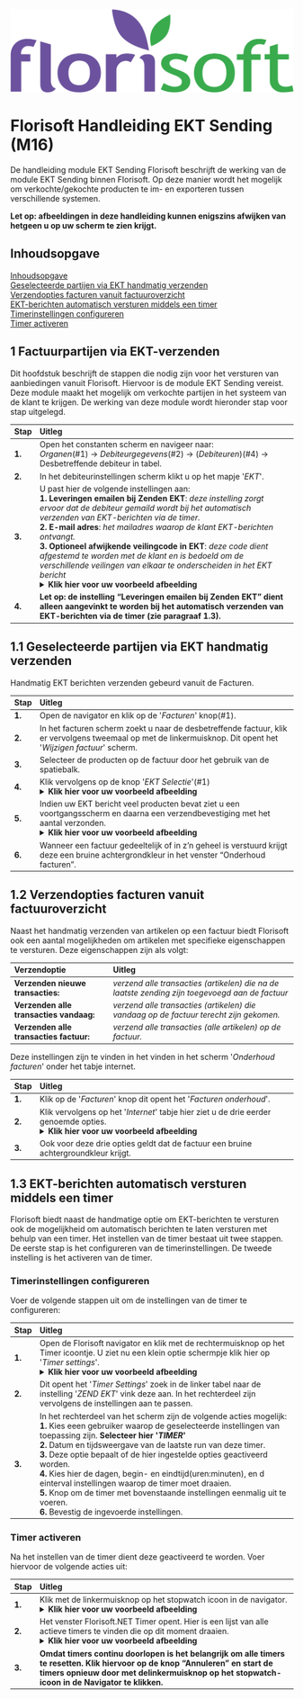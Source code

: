 <img src="../../fslogo.png">

# Florisoft Handleiding EKT Sending (M16)
  

De handleiding module EKT Sending Florisoft beschrijft de werking van de module EKT Sending binnen Florisoft. Op deze manier wordt het mogelijk om verkochte/gekochte producten te im- en exporteren tussen verschillende systemen.

**Let op: afbeeldingen in deze handleiding kunnen enigszins afwijken van hetgeen u op uw scherm te zien krijgt.**


## Inhoudsopgave

[Inhoudsopgave](#inhoudsopgave)  
[Geselecteerde partijen via EKT handmatig verzenden](#11-geselecteerde-partijen-via-ekt-handmatig-verzenden)  
[Verzendopties facturen vanuit factuuroverzicht](#12-verzendopties-facturen-vanuit-factuuroverzicht)  
[EKT-berichten automatisch versturen middels een timer](#13-ekt-berichten-automatisch-versturen-middels-een-timer)  
[Timerinstellingen configureren](#timerinstellingen-configureren)  
[Timer activeren](#timer-activeren)


## 1 Factuurpartijen via EKT-verzenden

Dit hoofdstuk beschrijft de stappen die nodig zijn voor het versturen van aanbiedingen vanuit Florisoft. Hiervoor is de module
EKT Sending vereist. Deze module maakt het mogelijk om verkochte partijen in het systeem van de klant te krijgen. De werking van deze module wordt hieronder stap voor stap uitgelegd.

|Stap|Uitleg|
|:--|:--|
|**1.**|Open het constanten scherm en navigeer naar:<br> *Organen*(#1) → *Debiteurgegevens*(#2) → (*Debiteuren*)(#4) → Desbetreffende debiteur in tabel.|
|**2.**|In het debiteurinstellingen scherm klikt u op het mapje '*EKT*'.|
|**3.**|U past hier de volgende instellingen aan:<br>**1.** **Leveringen emailen bij Zenden EKT**: *deze instelling zorgt ervoor dat de debiteur gemaild wordt bij het automatisch verzenden van EKT-berichten via de timer.* <br> **2.** **E-mail adres**: *het mailadres waarop de klant EKT-berichten ontvangt.* <br> **3.** **Optioneel afwijkende veilingcode in EKT**: *deze code dient afgestemd te worden met de klant en is bedoeld om de verschillende veilingen van elkaar te onderscheiden in het EKT bericht*<details><summary><b>Klik hier voor uw voorbeeld afbeelding<b></summary><img src=".Commisionair handleiding NL/media/image1.png"></details>|  
|**4.**|**Let op: de instelling “Leveringen emailen bij Zenden EKT” dient alleen aangevinkt te worden bij het automatisch verzenden van EKT-berichten via de timer (zie paragraaf 1.3).**|



## 1.1 Geselecteerde partijen via EKT handmatig verzenden

Handmatig EKT berichten verzenden gebeurd vanuit de Facturen.

|Stap|Uitleg|
|:--|:--|
|**1.**|Open de navigator en klik op de '*Facturen*' knop(#1).|
|**2.**|In het facturen scherm zoekt u naar de desbetreffende factuur, klik er vervolgens tweemaal op met de linkermuisknop. Dit opent het '*Wijzigen factuur*' scherm.|
|**3.**|Selecteer de producten op de factuur door het gebruik van de spatiebalk.|
|**4.**|Klik vervolgens op de knop '*EKT Selectie*'(#1)<details><summary><b>Klik hier voor uw voorbeeld afbeelding<b></summary><img src=".Commisionair handleiding NL/media/image3.png"></details>|
|**5.**|Indien uw EKT bericht veel producten bevat ziet u een voortgangsscherm en daarna een verzendbevestiging met het aantal verzonden.<details><summary><b>Klik hier voor uw voorbeeld afbeelding<b></summary><img src=".Commisionair handleiding NL/media/image5.png"><br><img src=".Commisionair handleiding NL/media/image4.png"></details> |
|**6.**|Wanneer een factuur gedeeltelijk of in z’n geheel is verstuurd krijgt deze een bruine achtergrondkleur in het venster “Onderhoud facturen”.|


## 1.2 Verzendopties facturen vanuit factuuroverzicht

Naast het handmatig verzenden van artikelen op een factuur biedt Florisoft ook een aantal mogelijkheden om artikelen met specifieke eigenschappen te versturen. Deze eigenschappen zijn als volgt:

|Verzendoptie|Uitleg|
|:--|:--|
|**Verzenden nieuwe transacties:**|*verzend alle transacties (artikelen) die na de laatste zending zijn toegevoegd aan de factuur*|
|**Verzenden alle transacties vandaag:**|*verzend alle transacties (artikelen) die vandaag op de factuur terecht zijn gekomen.*|
|**Verzenden alle transacties factuur:**|*verzend alle transacties (alle artikelen) op de factuur.*|

Deze instellingen zijn te vinden in het vinden in het scherm '*Onderhoud facturen*' onder het tabje internet. 

|Stap|Uitleg|
|:--|:--|
|**1.**|Klik op de '*Facturen*' knop dit opent het '*Facturen onderhoud*'.|
|**2.**|Klik vervolgens op het '*Internet*' tabje hier ziet u de drie eerder genoemde opties.<details><summary><b>Klik hier voor uw voorbeeld afbeelding<b></summary><img src=".Commisionair handleiding NL/media/image11.png"></details>|
|**3.**|Ook voor deze drie opties geldt dat de factuur een bruine achtergroundkleur krijgt.|

## 1.3 EKT-berichten automatisch versturen middels een timer

Florisoft biedt naast de handmatige optie om EKT-berichten te versturen ook de mogelijkheid om automatisch berichten te laten versturen met behulp van een timer. Het instellen van de timer bestaat uit twee stappen. De eerste stap is het configureren van de timerinstellingen. De tweede instelling is het activeren van de timer.

### Timerinstellingen configureren

Voer de volgende stappen uit om de instellingen van de timer te configureren:

|Stap|Uitleg|
|:--|:--|
|**1.**|Open de Florisoft navigator en klik met de rechtermuisknop op het Timer icoontje. U ziet nu een klein optie schermpje klik hier op '*Timer settings*'.<details><summary><b>Klik hier voor uw voorbeeld afbeelding<b></summary><img src=".Commisionair handleiding NL/media/image7.png"></details>|
|**2.**|Dit opent het '*Timer Settings*' zoek in de linker tabel naar de instelling '*ZEND EKT*' vink deze aan. In het rechterdeel zijn vervolgens de instellingen aan te passen. |
|**3.**|In het rechterdeel van het scherm zijn de volgende acties mogelijk:<br>**1.** Kies eeen gebruiker waarop de geselecteerde instellingen van toepassing zijn. **Selecteer hier '*TIMER*'**<br>**2.** Datum en tijdsweergave van de laatste run van deze timer.<br>**3.** Deze optie bepaalt of de hier ingestelde opties geactiveerd worden.<br>**4.** Kies hier de dagen, begin- en eindtijd(uren:minuten), en d einterval instellingen waarop de timer moet draaien.<br>**5.** Knop om de timer met bovenstaande instellingen eenmalig uit te voeren.<br>**6.** Bevestig de ingevoerde instellingen.|


### Timer activeren

Na het instellen van de timer dient deze geactiveerd te worden. Voer hiervoor de volgende acties uit:

|Stap|Uitleg|
|:--|:--|
|**1.**|Klik met de linkermuisknop op het stopwatch icoon in de navigator.<details><summary><b>Klik hier voor uw voorbeeld afbeelding<b></summary><img src=".Commisionair handleiding NL/media/image9.png"></details>|
|**2.**|Het venster Florisoft.NET Timer opent. Hier is een lijst van alle actieve timers te vinden die op dit moment draaien.<details><summary><b>Klik hier voor uw voorbeeld afbeelding<b></summary><img src=".Commisionair handleiding NL/media/image10.png"></details>|
|**3.**|**Omdat timers continu doorlopen is het belangrijk om alle timers te resetten. Klik hiervoor op de knop “Annuleren” en start de timers opnieuw door met delinkermuisknop op het stopwatch-icoon in de Navigator te klikken.**|